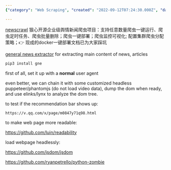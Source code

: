 ```yaml
---
{"category": "Web Scraping", "created": "2022-09-12T07:24:30.000Z", "date": "2022-09-12 07:24:30", "description": "This article explores ways to improve the speed of website browsing, parsing, and scraping using elinks/lynx and Python. It introduces open-source tools like NewsCrawl for sentiment analysis and General News Extractor for news content extraction. Additionally, it covers customizing headless puppeteer/phantomjs and utilizing readability and jsdom to enhance the process.", "modified": "2022-10-27T12:24:22.233Z", "tags": ["speeding up website browsing", "website parsing and scraping", "elinks/lynx", "Python", "open-source tools", "NewsCrawl", "General News Extractor"], "title": "Elinks/Lynx With Python: How To Speed Up Headless Website Browsing/Parsing/Scraping With Cookies"}

---
```


[newscrawl](https://github.com/casual-silva/NewsCrawl) 狠心开源企业级舆情新闻爬虫项目：支持任意数量爬虫一键运行、爬虫定时任务、爬虫批量删除；爬虫一键部署；爬虫监控可视化; 配置集群爬虫分配策略；👉 现成的docker一键部署文档已为大家踩坑

[general news extractor](https://github.com/GeneralNewsExtractor/GeneralNewsExtractor/) for extracting main content of news, articles

```bash
pip3 install gne

```

first of all, set it up with a **normal** user agent

even better, we can chain it with some customized headless puppeteer/phantomjs (do not load video data), dump the dom when ready, and use elinks/lynx to analyze the dom tree.

to test if the recommendation bar shows up:

`https://v.qq.com/x/page/m0847y71q98.html`

to make web page more readable:

https://github.com/luin/readability

load webpage headlessly:

https://github.com/jsdom/jsdom

https://github.com/ryanpetrello/python-zombie
